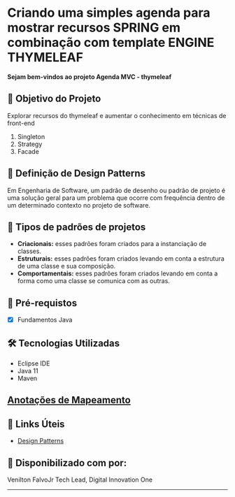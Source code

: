 <h1>Criando uma simples agenda para mostrar recursos SPRING em combinação com template ENGINE THYMELEAF </h1>
<p><strong> Sejam bem-vindos ao projeto Agenda MVC - thymeleaf </strong><br>

<h2>🎯 Objetivo do Projeto</h2>
<p>Explorar recursos do thymeleaf e aumentar o conhecimento em técnicas de front-end</p>




<ol>
    <li> Singleton</em> </li>
    <li> Strategy</em></li>
    <li> Facade</em></li>
    
</ol>

<h2> 🚦 Definição de Design Patterns </h2>

<p>Em Engenharia de Software, um padrão de desenho ou padrão de projeto é uma solução geral para um problema que ocorre com frequência dentro de um determinado contexto no projeto de software.</p>

<h2> 🚦 Tipos de padrões de projetos</h2>

<ul>
    <li><strong>Criacionais:</strong> esses padrões foram criados para a instanciação de classes. </li>
    <li><strong>Estruturais:</strong> esses padrões foram criados levando em conta a estrutura de uma classe e sua composição.</li>
    <li><strong>Comportamentais:</strong> esses padrões foram criados levando em conta a forma como uma classe se comunica com as outras.</li>
</ul>



<h2>
🛑 Pré-requistos
</h2>

- [x] Fundamentos Java


<h2>🛠 Tecnologias Utilizadas</h2>

<ul>
    <li>Eclipse IDE</li>
    <li>Java 11</li>
    <li>Maven</li>
</ul>


<h2><a href="[https://strn.com.br/artigos/2018/12/11/todas-as-anota%C3%A7%C3%B5es-do-jpa-anota%C3%A7%C3%B5es-de-mapeamento/](https://refactoring.guru/pt-br/design-patterns/book)"> Anotações de Mapeamento </a></h2>



<h2>🔗 Links Úteis</h2>
<ul>
    <li><a href="https://refactoring.guru/pt-br/design-patterns/book">Design Patterns</a></li>
</ul>


<h2> 🤝 Disponibilizado com por: </h2>

Venilton FalvoJr
Tech Lead, Digital Innovation One


------------






